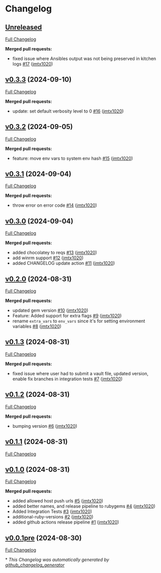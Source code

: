 # Changelog

## [Unreleased](https://github.com/jmtx1020/kitchen-yansible-pusher/tree/HEAD)

[Full Changelog](https://github.com/jmtx1020/kitchen-yansible-pusher/compare/v0.3.3...HEAD)

**Merged pull requests:**

- fixed issue where Ansibles output was not being preserved in kitchen logs [\#17](https://github.com/jmtx1020/kitchen-yansible-pusher/pull/17) ([jmtx1020](https://github.com/jmtx1020))

## [v0.3.3](https://github.com/jmtx1020/kitchen-yansible-pusher/tree/v0.3.3) (2024-09-10)

[Full Changelog](https://github.com/jmtx1020/kitchen-yansible-pusher/compare/v0.3.2...v0.3.3)

**Merged pull requests:**

- update: set default verbosity level to 0 [\#16](https://github.com/jmtx1020/kitchen-yansible-pusher/pull/16) ([jmtx1020](https://github.com/jmtx1020))

## [v0.3.2](https://github.com/jmtx1020/kitchen-yansible-pusher/tree/v0.3.2) (2024-09-05)

[Full Changelog](https://github.com/jmtx1020/kitchen-yansible-pusher/compare/v0.3.1...v0.3.2)

**Merged pull requests:**

- feature: move env vars to system env hash [\#15](https://github.com/jmtx1020/kitchen-yansible-pusher/pull/15) ([jmtx1020](https://github.com/jmtx1020))

## [v0.3.1](https://github.com/jmtx1020/kitchen-yansible-pusher/tree/v0.3.1) (2024-09-04)

[Full Changelog](https://github.com/jmtx1020/kitchen-yansible-pusher/compare/v0.3.0...v0.3.1)

**Merged pull requests:**

- throw error on error code [\#14](https://github.com/jmtx1020/kitchen-yansible-pusher/pull/14) ([jmtx1020](https://github.com/jmtx1020))

## [v0.3.0](https://github.com/jmtx1020/kitchen-yansible-pusher/tree/v0.3.0) (2024-09-04)

[Full Changelog](https://github.com/jmtx1020/kitchen-yansible-pusher/compare/v0.2.0...v0.3.0)

**Merged pull requests:**

- added chocolatey to reqs [\#13](https://github.com/jmtx1020/kitchen-yansible-pusher/pull/13) ([jmtx1020](https://github.com/jmtx1020))
- add winrm support [\#12](https://github.com/jmtx1020/kitchen-yansible-pusher/pull/12) ([jmtx1020](https://github.com/jmtx1020))
- added CHANGELOG update action [\#11](https://github.com/jmtx1020/kitchen-yansible-pusher/pull/11) ([jmtx1020](https://github.com/jmtx1020))

## [v0.2.0](https://github.com/jmtx1020/kitchen-yansible-pusher/tree/v0.2.0) (2024-08-31)

[Full Changelog](https://github.com/jmtx1020/kitchen-yansible-pusher/compare/v0.1.3...v0.2.0)

**Merged pull requests:**

- updated gem version [\#10](https://github.com/jmtx1020/kitchen-yansible-pusher/pull/10) ([jmtx1020](https://github.com/jmtx1020))
- Feature: Added support for extra flags [\#9](https://github.com/jmtx1020/kitchen-yansible-pusher/pull/9) ([jmtx1020](https://github.com/jmtx1020))
- rename `extra_vars` to `env_vars` since it's for setting environment variables [\#8](https://github.com/jmtx1020/kitchen-yansible-pusher/pull/8) ([jmtx1020](https://github.com/jmtx1020))

## [v0.1.3](https://github.com/jmtx1020/kitchen-yansible-pusher/tree/v0.1.3) (2024-08-31)

[Full Changelog](https://github.com/jmtx1020/kitchen-yansible-pusher/compare/v0.1.2...v0.1.3)

**Merged pull requests:**

- fixed issue where user had to submit a vault file, updated version, enable fix branches in integration tests [\#7](https://github.com/jmtx1020/kitchen-yansible-pusher/pull/7) ([jmtx1020](https://github.com/jmtx1020))

## [v0.1.2](https://github.com/jmtx1020/kitchen-yansible-pusher/tree/v0.1.2) (2024-08-31)

[Full Changelog](https://github.com/jmtx1020/kitchen-yansible-pusher/compare/v0.1.1...v0.1.2)

**Merged pull requests:**

- bumping version [\#6](https://github.com/jmtx1020/kitchen-yansible-pusher/pull/6) ([jmtx1020](https://github.com/jmtx1020))

## [v0.1.1](https://github.com/jmtx1020/kitchen-yansible-pusher/tree/v0.1.1) (2024-08-31)

[Full Changelog](https://github.com/jmtx1020/kitchen-yansible-pusher/compare/v0.1.0...v0.1.1)

## [v0.1.0](https://github.com/jmtx1020/kitchen-yansible-pusher/tree/v0.1.0) (2024-08-31)

[Full Changelog](https://github.com/jmtx1020/kitchen-yansible-pusher/compare/v0.0.1pre...v0.1.0)

**Merged pull requests:**

- added allowed host push urls [\#5](https://github.com/jmtx1020/kitchen-yansible-pusher/pull/5) ([jmtx1020](https://github.com/jmtx1020))
- added better names, and release pipeline to rubygems [\#4](https://github.com/jmtx1020/kitchen-yansible-pusher/pull/4) ([jmtx1020](https://github.com/jmtx1020))
- Added Integration Tests [\#3](https://github.com/jmtx1020/kitchen-yansible-pusher/pull/3) ([jmtx1020](https://github.com/jmtx1020))
- additional-ruby-versions [\#2](https://github.com/jmtx1020/kitchen-yansible-pusher/pull/2) ([jmtx1020](https://github.com/jmtx1020))
- added github actions release pipeline [\#1](https://github.com/jmtx1020/kitchen-yansible-pusher/pull/1) ([jmtx1020](https://github.com/jmtx1020))

## [v0.0.1pre](https://github.com/jmtx1020/kitchen-yansible-pusher/tree/v0.0.1pre) (2024-08-30)

[Full Changelog](https://github.com/jmtx1020/kitchen-yansible-pusher/compare/1bf46ae6cbbff66f85fd2d3857271c44af727b56...v0.0.1pre)



\* *This Changelog was automatically generated by [github_changelog_generator](https://github.com/github-changelog-generator/github-changelog-generator)*
